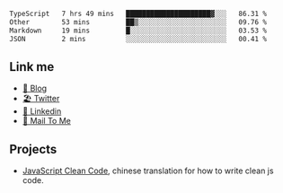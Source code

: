 <!--START_SECTION:waka-->

```txt
TypeScript   7 hrs 49 mins   █████████████████████▓░░░   86.31 %
Other        53 mins         ██▒░░░░░░░░░░░░░░░░░░░░░░   09.76 %
Markdown     19 mins         █░░░░░░░░░░░░░░░░░░░░░░░░   03.53 %
JSON         2 mins          ░░░░░░░░░░░░░░░░░░░░░░░░░   00.41 %
```

<!--END_SECTION:waka-->

## Link me

- [📕 Blog](https://chris-yu.vercel.app/)
- [🏖️ Twitter](https://twitter.com/yuetong3yu)
- [🧳 Linkedin](https://www.linkedin.com/in/yuetong3yu)
- [📧 Mail To Me](mailto:yuetong3yu@gmail.com)


## Projects 

- [JavaScript Clean Code](https://js-clean-code-cn.vercel.app/), chinese translation for how to write clean js code.
